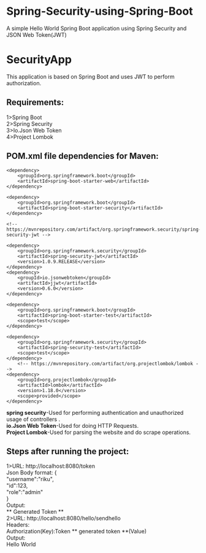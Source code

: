 # Spring-Security-using-Spring-Boot
A simple Hello World Spring Boot application using Spring Security and JSON Web Token(JWT)
# SecurityApp
This application is based on Spring Boot and uses JWT to perform authorization. 
## Requirements: 
1>Spring Boot   
2>Spring Security   
3>Io.Json Web Token   
4>Project Lombok   
## POM.xml file dependencies for Maven:  


    <dependency>
        <groupId>org.springframework.boot</groupId>
        <artifactId>spring-boot-starter-web</artifactId>
    </dependency>

    <dependency>
        <groupId>org.springframework.boot</groupId>
        <artifactId>spring-boot-starter-security</artifactId>
    </dependency>

    <!-- https://mvnrepository.com/artifact/org.springframework.security/spring-security-jwt -->

    <dependency>
        <groupId>org.springframework.security</groupId>
        <artifactId>spring-security-jwt</artifactId>
        <version>1.0.9.RELEASE</version>
    </dependency>
    <dependency>
        <groupId>io.jsonwebtoken</groupId>
        <artifactId>jjwt</artifactId>
        <version>0.6.0</version>
    </dependency>

    <dependency>
        <groupId>org.springframework.boot</groupId>
        <artifactId>spring-boot-starter-test</artifactId>
        <scope>test</scope>
    </dependency>

    <dependency>
        <groupId>org.springframework.security</groupId>
        <artifactId>spring-security-test</artifactId>
        <scope>test</scope>
    </dependency>
        <!-- https://mvnrepository.com/artifact/org.projectlombok/lombok -->
    <dependency>
        <groupId>org.projectlombok</groupId>
        <artifactId>lombok</artifactId>
        <version>1.18.0</version>
        <scope>provided</scope>
    </dependency>





**spring security**-Used for performing authentication and unauthorized usage of controllers .  
**io.Json Web Token**-Used for doing HTTP Requests.  
**Project Lombok**-Used for parsing the website and do scrape operations.  
 
## Steps after running the project:  

1>URL: http://localhost:8080/token  
Json Body format:
{  
"username":"riku",  
"id":123,  
"role":"admin"  
}    
Output:  
** Generated Token **  
2>URL:  http://localhost:8080/hello/sendhello  
Headers:  
Authorization(Key):Token ** generated token **(Value)  
Output:  
Hello World


